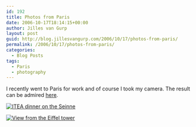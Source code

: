 ```yaml
---
id: 192
title: Photos from Paris
date: 2006-10-17T18:14:15+00:00
author: Jilles van Gurp
layout: post
guid: http://blog.jillesvangurp.com/2006/10/17/photos-from-paris/
permalink: /2006/10/17/photos-from-paris/
categories:
  - Blog Posts
tags:
  - Paris
  - photography
---
```

I recently went to Paris for work and of course I took my camera. The result can be admired [here](https://www.jillesvangurp.com/Album/2006/2006-12%20Paris/index.html).

[![ITEA dinner on the Seinne](https://www.jillesvangurp.com/Album/2006/2006-12%20Paris/IMG_1175.jpg)](https://www.jillesvangurp.com/Album/2006/2006-12%20Paris/IMG_1175.jpg)

[![View from the Eiffel tower](https://www.jillesvangurp.com/Album/2006/2006-12%20Paris/pan2.jpg)](https://www.jillesvangurp.com/Album/2006/2006-12%20Paris/pan2.jpg)